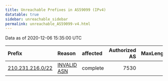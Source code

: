 ```yaml
---
title: Unreachable Prefixes in AS59099 (IPv4)
datatable: true
sidebar: unreachable_sidebar
permalink: unreachable_AS59099-v4.html
---
```


Data as of 2020-12-06 15:35:00 UTC


<div class="datatable-begin"></div>

| Prefix                                                     | Reason                                                                                                  | affected   |   Authorized AS |   MaxLength | Anchor                                       |   unreachable /24s |
|:-----------------------------------------------------------|:--------------------------------------------------------------------------------------------------------|:-----------|----------------:|------------:|:---------------------------------------------|-------------------:|
| [210.231.216.0/22](https://stat.ripe.net/210.231.216.0/22) | [INVALID ASN](https://rpki-validator.ripe.net/announcement-preview?asn=AS59099&prefix=210.231.216.0/22) | complete   |            7530 |           0 | [APNIC](unreachable_APNIC_RPKI_Root-v4.html) |                  4 |

<div class="datatable-end"></div>